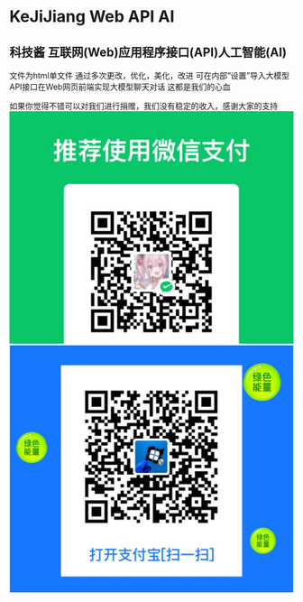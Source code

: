 # KeJiJiang Web API AI
## 科技酱 互联网(Web)应用程序接口(API)人工智能(AI)
文件为html单文件
通过多次更改，优化，美化，改进
可在内部“设置”导入大模型API接口在Web网页前端实现大模型聊天对话
这都是我们的心血

如果你觉得不错可以对我们进行捐赠，我们没有稳定的收入，感谢大家的支持
![WeChat](./img/wechat.jpg)![AliPay](./img/alipay.png)
